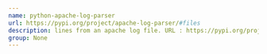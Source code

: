 ```yaml
---
name: python-apache-log-parser
url: https://pypi.org/project/apache-log-parser/#files
description: lines from an apache log file. URL : https://pypi.org/project/apache-log-parser/#files Groups : None
group: None
---
```

